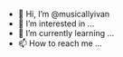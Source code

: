 - 👋 Hi, I’m @musicallyivan
- 👀 I’m interested in ...
- 🌱 I’m currently learning ... 
- 📫 How to reach me ...

<!---
musicallyivan/musicallyivan is a ✨ special ✨ repository because its `README.md` (this file) appears on your GitHub profile.
You can click the Preview link to take a look at your changes.
--->
